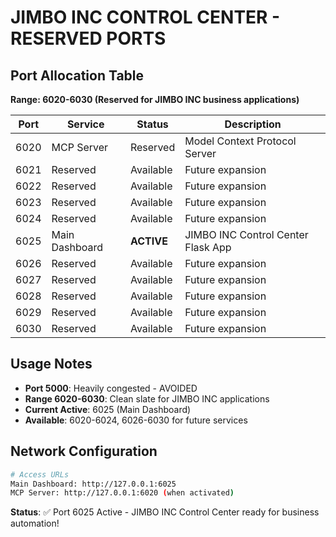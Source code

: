 # JIMBO INC CONTROL CENTER - RESERVED PORTS

## Port Allocation Table

**Range: 6020-6030 (Reserved for JIMBO INC business applications)**

| Port | Service | Status | Description |
|------|---------|--------|-------------|
| 6020 | MCP Server | Reserved | Model Context Protocol Server |
| 6021 | Reserved | Available | Future expansion |
| 6022 | Reserved | Available | Future expansion |
| 6023 | Reserved | Available | Future expansion |
| 6024 | Reserved | Available | Future expansion |
| 6025 | Main Dashboard | **ACTIVE** | JIMBO INC Control Center Flask App |
| 6026 | Reserved | Available | Future expansion |
| 6027 | Reserved | Available | Future expansion |
| 6028 | Reserved | Available | Future expansion |
| 6029 | Reserved | Available | Future expansion |
| 6030 | Reserved | Available | Future expansion |

## Usage Notes

- **Port 5000**: Heavily congested - AVOIDED
- **Range 6020-6030**: Clean slate for JIMBO INC applications
- **Current Active**: 6025 (Main Dashboard)
- **Available**: 6020-6024, 6026-6030 for future services

## Network Configuration

```bash
# Access URLs
Main Dashboard: http://127.0.0.1:6025
MCP Server: http://127.0.0.1:6020 (when activated)
```

**Status**: ✅ Port 6025 Active - JIMBO INC Control Center ready for business automation!
